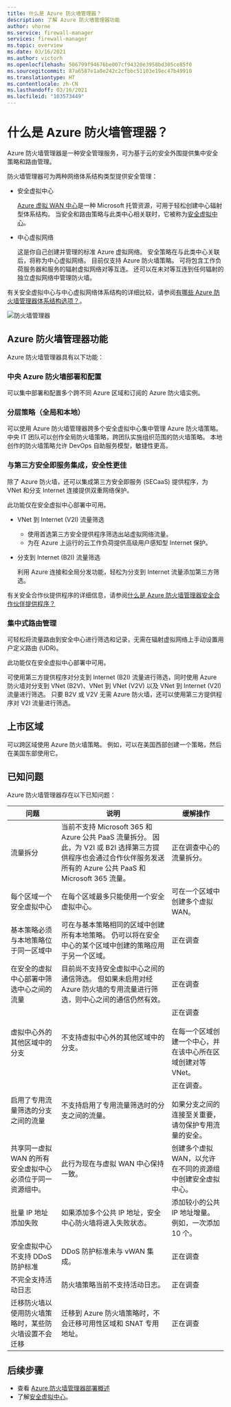 ```yaml
---
title: 什么是 Azure 防火墙管理器？
description: 了解 Azure 防火墙管理器功能
author: vhorne
ms.service: firewall-manager
services: firewall-manager
ms.topic: overview
ms.date: 03/16/2021
ms.author: victorh
ms.openlocfilehash: 506799f94676be007cf94320e3958bd305ce85f0
ms.sourcegitcommit: 87a6587e1a0e242c2cfbbc51103e19ec47b49910
ms.translationtype: HT
ms.contentlocale: zh-CN
ms.lasthandoff: 03/16/2021
ms.locfileid: "103573449"
---
```

# <a name="what-is-azure-firewall-manager"></a>什么是 Azure 防火墙管理器？

Azure 防火墙管理器是一种安全管理服务，可为基于云的安全外围提供集中安全策略和路由管理。 

防火墙管理器可为两种网络体系结构类型提供安全管理：

- 安全虚拟中心

   [Azure 虚拟 WAN 中心](../virtual-wan/virtual-wan-about.md#resources)是一种 Microsoft 托管资源，可用于轻松创建中心辐射型体系结构。 当安全和路由策略与此类中心相关联时，它被称为[安全虚拟中心](secured-virtual-hub.md)。 
- 中心虚拟网络

   这是你自己创建并管理的标准 Azure 虚拟网络。 安全策略在与此类中心关联后，将称为中心虚拟网络。 目前仅支持 Azure 防火墙策略。 可将包含工作负荷服务器和服务的辐射虚拟网络对等互连。 还可以在未对等互连到任何辐射的独立虚拟网络中管理防火墙。

有关安全虚拟中心与中心虚拟网络体系结构的详细比较，请参阅[有哪些 Azure 防火墙管理器体系结构选项？](vhubs-and-vnets.md)。

![防火墙管理器](media/overview/trusted-security-partners.png)

## <a name="azure-firewall-manager-features"></a>Azure 防火墙管理器功能

Azure 防火墙管理器具有以下功能：

### <a name="central-azure-firewall-deployment-and-configuration"></a>中央 Azure 防火墙部署和配置

可以集中部署和配置多个跨不同 Azure 区域和订阅的 Azure 防火墙实例。 

### <a name="hierarchical-policies-global-and-local"></a>分层策略（全局和本地）

可以使用 Azure 防火墙管理器跨多个安全虚拟中心集中管理 Azure 防火墙策略。 中央 IT 团队可以创作全局防火墙策略，跨团队实施组织范围的防火墙策略。 本地创作的防火墙策略允许 DevOps 自助服务模型，敏捷性更高。

### <a name="integrated-with-third-party-security-as-a-service-for-advanced-security"></a>与第三方安全即服务集成，安全性更佳

除了 Azure 防火墙，还可以集成第三方安全即服务 (SECaaS) 提供程序，为 VNet 和分支 Internet 连接提供双重网络保护。

此功能仅在安全虚拟中心部署中可用。

- VNet 到 Internet (V2I) 流量筛选

   - 使用首选第三方安全提供程序筛选出站虚拟网络流量。
   - 为在 Azure 上运行的云工作负荷提供高级用户感知型 Internet 保护。

- 分支到 Internet (B2I) 流量筛选

   利用 Azure 连接和全局分发功能，轻松为分支到 Internet 流量添加第三方筛选。

有关安全合作伙提供程序的详细信息，请参阅[什么是 Azure 防火墙管理器安全合作伙伴提供程序？](trusted-security-partners.md)

### <a name="centralized-route-management"></a>集中式路由管理

可轻松将流量路由到安全中心进行筛选和记录，无需在辐射虚拟网络上手动设置用户定义路由 (UDR)。 

此功能仅在安全虚拟中心部署中可用。

可使用第三方提供程序对分支到 Internet (B2I) 流量进行筛选，同时使用 Azure 防火墙对分支到 VNet (B2V)、VNet 到 VNet (V2V) 以及 VNet 到 Internet (V2I) 流量进行筛选。 只要 B2V 或 V2V 无需 Azure 防火墙，还可以使用第三方提供程序对 V2I 流量进行筛选。 

## <a name="region-availability"></a>上市区域

可以跨区域使用 Azure 防火墙策略。 例如，可以在美国西部创建一个策略，然后在美国东部使用它。 

## <a name="known-issues"></a>已知问题

Azure 防火墙管理器存在以下已知问题：

|问题  |说明  |缓解操作  |
|---------|---------|---------|
|流量拆分|当前不支持 Microsoft 365 和 Azure 公共 PaaS 流量拆分。 因此，为 V2I 或 B2I 选择第三方提供程序也会通过合作伙伴服务发送所有的 Azure 公共 PaaS 和 Microsoft 365 流量。|正在调查中心的流量拆分。
|每个区域一个安全虚拟中心|在每个区域最多只能使用一个安全虚拟中心。|可在一个区域中创建多个虚拟 WAN。|
|基本策略必须与本地策略位于同一区域中|可在与基本策略相同的区域中创建所有本地策略。 仍可以将在安全中心的某个区域中创建的策略应用于另一个区域。|正在调查|
|在安全的虚拟中心部署中筛选中心之间的流量|目前尚不支持安全虚拟中心之间的通信筛选。 但如果未启用对经 Azure 防火墙的专用流量进行筛选，则中心之间的通信仍然有效。|正在调查|
|虚拟中心外的其他区域中的分支|不支持虚拟中心外的其他区域中的分支。|正在调查<br><br>在每一个区域创建一个中心，并在该中心所在区域创建对等 VNet。|
|启用了专用流量筛选的分支之间的流量|不支持启用了专用流量筛选时的分支之间的流量。 |正在调查。<br><br>如果分支之间的连接至关重要，请勿保护专用流量的安全。|
|共享同一虚拟 WAN 的所有安全虚拟中心必须位于同一资源组中。|此行为现在与虚拟 WAN 中心保持一致。|创建多个虚拟 WAN，以允许在不同的资源组中创建安全虚拟中心。|
|批量 IP 地址添加失败|如果添加多个公共 IP 地址，安全中心防火墙将进入失败状态。|添加较小的公共 IP 地址增量。 例如，一次添加 10 个。|
|安全虚拟中心不支持 DDoS 防护标准|DDoS 防护标准未与 vWAN 集成。|正在调查|
|不完全支持活动日志|防火墙策略当前不支持活动日志。|正在调查|
|迁移防火墙以使用防火墙策略时，某些防火墙设置不会迁移|迁移到 Azure 防火墙策略时，不会迁移可用性区域和 SNAT 专用地址。|正在调查| 

## <a name="next-steps"></a>后续步骤

- 查看 [Azure 防火墙管理器部署概述](deployment-overview.md)
- 了解[安全虚拟中心](secured-virtual-hub.md)。
